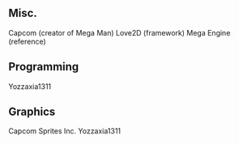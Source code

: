 ## Misc.
Capcom (creator of Mega Man)
Love2D (framework)
Mega Engine (reference)

## Programming
Yozzaxia1311

## Graphics
Capcom
Sprites Inc.
Yozzaxia1311